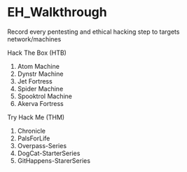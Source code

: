 # EH_Walkthrough
Record every pentesting and ethical hacking step to targets network/machines

Hack The Box (HTB)
1. Atom Machine
2. Dynstr Machine
3. Jet Fortress
4. Spider Machine
5. Spooktrol Machine
6. Akerva Fortress


Try Hack Me (THM)
1. Chronicle
2. PalsForLife
3. Overpass-Series
4. DogCat-StarterSeries
5. GitHappens-StarerSeries

